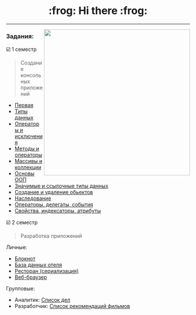 <h1 align = "center"> :frog: Hi there :frog: </h1>  
   
_________
</head>
<body>
<img src="https://yappi.com.ua/public/user_files/it-english_1.gif" align="right" width="400" />
     
### Задания:  
     
:ballot_box_with_check: 1 семестр   
> Создание консольных приложений   
+ [Первая](https://github.com/Leeiss/HomeWork_FirstDZ)  
+ [Типы данных]()  
+ [Операторы и исключения]()  
+ [Методы и операторы]()  
+ [Массивы и коллекции]()  
+ [Основы ООП]()  
+ [Значимые и ссылочные типы данных]()  
+ [Создание и удаление обьектов]()  
+ [Наследование]()  
+ [Операторы, делегаты, события]()  
+ [Свойства, индексаторы, атрибуты]()
  </body>
       

:ballot_box_with_check: 2 семестр
> Разработка приложений     
 
 Личные:    
   + [Блокнот]()  
   + [База данных отеля]()    
   + [Ресторан (сериализация)]()   
   + [Веб-браузер]()
           
 Групповые:  
   + Аналитик: [Список дел]()  
   + Разработчик: [Список рекомендаций фильмов]()   

